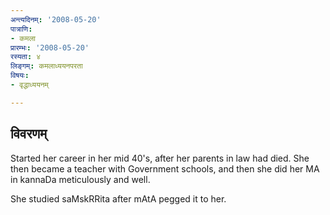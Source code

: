 ```yaml
---
अन्त्यदिनम्: '2008-05-20'
पात्राणि:
- कमला
प्रारम्भः: '2008-05-20'
रस्यता: ४
लिङ्गम्: कमलाध्ययनपरता
विषयः:
- वृद्धाध्ययनम्

---
```


## विवरणम्
Started her career in her mid 40's, after her parents in law had died. She then became a teacher with Government schools, and then she did her MA in kannaDa meticulously and well.

She studied saMskRRita after mAtA pegged it to her.


